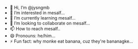 - 👋 Hi, I’m @jysngmb
- 👀 I’m interested in mesalf...
- 🌱 I’m currently learning mesalf...
- 💞️ I’m looking to collaborate on mesalf...
- 📫 How to reach mesalf..
- 😄 Pronouns: he/him...
- ⚡ Fun fact: why monke eat banana, cuz they're bananagke...

<!---
jysngmb/jysngmb is a ✨ special ✨ repository because its `README.md` (this file) appears on your GitHub profile.
You can click the Preview link to take a look at your changes.
--->
